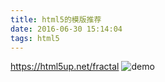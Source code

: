 ```yaml
---
title: html5的模版推荐
date: 2016-06-30 15:14:04
tags: html5
---
```


https://html5up.net/fractal
![demo](https://html5up.net/uploads/demos/fractal/images/screen.jpg)

